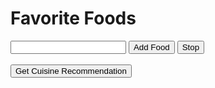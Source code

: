 <html>

<head>
  <style>
    #ship-animation {
      font-family: monospace;
      font-size: 20px;
    }
  </style>
</head>
<body>
<h1>Favorite Foods</h1>
    <ul id="food-list"></ul>
    <input type="text" id="food-input">
    <button onclick="addFood()" id="add-button">Add Food</button>
    <button onclick="stopAdding()" id="stop-button">Stop</button>
    <br><br>
    <button onclick="callAPI(); ship()">Get Cuisine Recommendation</button>
    <p id="foods"></p>
  <pre id="ship-animation"></pre>

  <script>
    function shipPrint(position) {
      const animationElement = document.getElementById('ship-animation');
      const spaces = ' '.repeat(position);

      const frame = `${spaces} .   \n${spaces}  .   \n${spaces}    .\n\\~~~~~/\n \\   /\n  \\ /\n   V\n   |\n   |\n------`;

      animationElement.textContent = frame;
    }

    async function ship() {
      const start = 0;
      const distance = 3;
      const step = 2;
	
      for (let position = start; position < distance; position += step) {
        shipPrint(0);
        await sleep(1000);
        shipPrint(2);
        await sleep(1000);
      }
    }

    function sleep(ms) {
      return new Promise(resolve => setTimeout(resolve, ms));
    }
    function callAPI() {
            var api_key = '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';
            var endpoint = 'https://api.openai.com/v1/completions';
            var headers = {
                'Authorization': 'Bearer ' + api_key,
                'Content-Type': 'application/json'
            };
            var text = document.getElementById('foods').value;
            var data = {
                'model': 'text-davinci-003',
                'prompt': "Give me a specific cuisine that I would like based on the foods that I like. Here are the foods: " + text,
                'max_tokens': 100
            };
            fetch(endpoint, {
                method: 'POST',
                headers: headers,
                body: JSON.stringify(data)
            })
            .then(response => response.json())
            .then(result => {
                var completed_text = result.choices[0].text;
                console.log(completed_text);
                 			document.getElementById('foods').innerHTML = completed_text
                
            });
        }
        function addFood() {
            var foodInput = document.getElementById('food-input');
            var food = foodInput.value.trim();
            if (food !== '') {
                var foodList = document.getElementById('food-list');
                var foodItem = document.createElement('li');
                foodItem.textContent = food;
                foodList.appendChild(foodItem);
                foodInput.value = '';
            }
        }
        function stopAdding() {
            callAPI();
            document.getElementById('food-input').disabled = true;
            document.getElementById('add-button').disabled = true;
            document.getElementById('stop-button').disabled = true;
        }

    
  </script>
</body>
</html>
